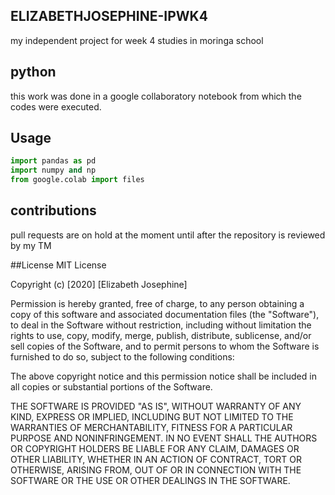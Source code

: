 ## ELIZABETHJOSEPHINE-IPWK4
my independent project for week 4 studies in moringa school

## python
this work was done in a google collaboratory notebook from which the codes were executed.

## Usage
```python
import pandas as pd
import numpy and np
from google.colab import files
```

## contributions
pull requests are on hold at the moment until after the repository is reviewed by my TM

##License
MIT License

Copyright (c) [2020] [Elizabeth Josephine]

Permission is hereby granted, free of charge, to any person obtaining a copy
of this software and associated documentation files (the "Software"), to deal
in the Software without restriction, including without limitation the rights
to use, copy, modify, merge, publish, distribute, sublicense, and/or sell
copies of the Software, and to permit persons to whom the Software is
furnished to do so, subject to the following conditions:

The above copyright notice and this permission notice shall be included in all
copies or substantial portions of the Software.

THE SOFTWARE IS PROVIDED "AS IS", WITHOUT WARRANTY OF ANY KIND, EXPRESS OR
IMPLIED, INCLUDING BUT NOT LIMITED TO THE WARRANTIES OF MERCHANTABILITY,
FITNESS FOR A PARTICULAR PURPOSE AND NONINFRINGEMENT. IN NO EVENT SHALL THE
AUTHORS OR COPYRIGHT HOLDERS BE LIABLE FOR ANY CLAIM, DAMAGES OR OTHER
LIABILITY, WHETHER IN AN ACTION OF CONTRACT, TORT OR OTHERWISE, ARISING FROM,
OUT OF OR IN CONNECTION WITH THE SOFTWARE OR THE USE OR OTHER DEALINGS IN THE
SOFTWARE.
